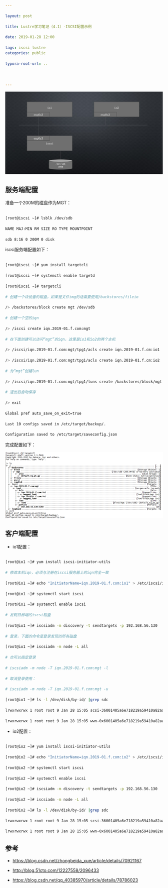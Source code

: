 ```yaml
---

layout: post

title: Lustre学习笔记（4.1）-ISCSI配置示例

date: 2019-01-28 12:00

tags: iscsi lustre 
categories: public

typora-root-url: ..



---
```










![](/images/iscsi-config-example/top.jpg)





## 服务端配置



准备一个200M的磁盘作为MGT：



```bash

[root@iscsi ~]# lsblk /dev/sdb 

NAME MAJ:MIN RM SIZE RO TYPE MOUNTPOINT

sdb 8:16 0 200M 0 disk 

```



iscsi服务端配置如下：



```bash

[root@iscsi ~]# yum install targetcli

[root@iscsi ~]# systemctl enable targetd

[root@iscsi ~]# targetcli 

# 创建一个块设备的磁盘，如果是文件img的话需要使用/backstores/fileio

/> /backstores/block create mgt /dev/sdb 

# 创建一个空的iqn

/> /iscsi create iqn.2019-01.f.com:mgt

# 在下面创建可以访问“mgt”的iqn，这里是io1和io2的两个主机

/> /iscsi/iqn.2019-01.f.com:mgt/tpg1/acls create iqn.2019-01.f.cm:io1

/> /iscsi/iqn.2019-01.f.com:mgt/tpg1/acls create iqn.2019-01.f.cm:io2

# 为“mgt”创建lun

/> /iscsi/iqn.2019-01.f.com:mgt/tpg1/luns create /backstores/block/mgt 

# 退出后自动保存

/> exit

Global pref auto_save_on_exit=true

Last 10 configs saved in /etc/target/backup/.

Configuration saved to /etc/target/saveconfig.json

```



完成配置如下：





![](/images/iscsi-config-example/iscsi-config.png)





## 客户端配置



- io1配置：



```bash

[root@io1 ~]# yum install iscsi-initiator-utils

# 修改本机iqn，必须与注册在iscsi服务器上的iqn完全一致

[root@io1 ~]# echo "InitiatorName=iqn.2019-01.f.com:io1" > /etc/iscsi/initiatorname.iscsi 

[root@io1 ~]# systemctl start iscsi

[root@io1 ~]# systemctl enable iscsi

# 发现目标端的iscsi磁盘

[root@io1 ~]# iscsiadm -m discovery -t sendtargets -p 192.168.56.130

# 登录，下面的命令是登录发现的所有磁盘

[root@io1 ~]# iscsiadm -m node -L all

# 也可以指定登录

# iscsiadm -m node -T iqn.2019-01.f.com:mgt -l 

# 取消登录使用：

# iscsiadm -m node -T iqn.2019-01.f.com:mgt -u

[root@io1 ~]# ls -l /dev/disk/by-id/ |grep sdc

lrwxrwxrwx 1 root root 9 Jan 28 15:05 scsi-36001405a6e718219a59410a82aa3069f -> ../../sdc

lrwxrwxrwx 1 root root 9 Jan 28 15:05 wwn-0x6001405a6e718219a59410a82aa3069f -> ../../sdc

```



- io2配置：



```bash

[root@io2 ~]# yum install iscsi-initiator-utils

[root@io2 ~]# echo "InitiatorName=iqn.2019-01.f.com:io2" > /etc/iscsi/initiatorname.iscsi 

[root@io2 ~]# systemctl start iscsi

[root@io2 ~]# systemctl enable iscsi

[root@io2 ~]# iscsiadm -m discovery -t sendtargets -p 192.168.56.130

[root@io2 ~]# iscsiadm -m node -L all

[root@io2 ~]# ls -l /dev/disk/by-id/ |grep sdc

lrwxrwxrwx 1 root root 9 Jan 28 15:05 scsi-36001405a6e718219a59410a82aa3069f -> ../../sdc

lrwxrwxrwx 1 root root 9 Jan 28 15:05 wwn-0x6001405a6e718219a59410a82aa3069f -> ../../sdc

```



## 参考

- https://blog.csdn.net/zhongbeida_xue/article/details/70921167

- http://blog.51cto.com/12227558/2096433

- https://blog.csdn.net/qq_40385970/article/details/78786023

